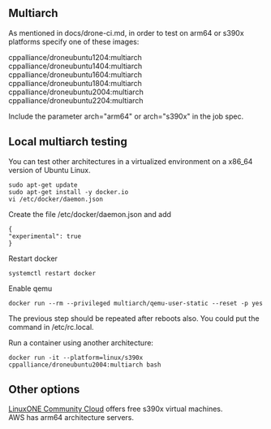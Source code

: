 
## Multiarch

As mentioned in docs/drone-ci.md, in order to test on arm64 or s390x platforms specify one of these images:

cppalliance/droneubuntu1204:multiarch  
cppalliance/droneubuntu1404:multiarch  
cppalliance/droneubuntu1604:multiarch  
cppalliance/droneubuntu1804:multiarch  
cppalliance/droneubuntu2004:multiarch  
cppalliance/droneubuntu2204:multiarch  

Include the parameter arch="arm64" or arch="s390x" in the job spec.

## Local multiarch testing

You can test other architectures in a virtualized environment on a x86_64 version of Ubuntu Linux.

```
sudo apt-get update
sudo apt-get install -y docker.io 
vi /etc/docker/daemon.json
```

Create the file /etc/docker/daemon.json and add  

```
{
"experimental": true
}
```
Restart docker
```
systemctl restart docker
```

Enable qemu
```
docker run --rm --privileged multiarch/qemu-user-static --reset -p yes
```

The previous step should be repeated after reboots also. You could put the command in /etc/rc.local.    

Run a container using another architecture:
```
docker run -it --platform=linux/s390x cppalliance/droneubuntu2004:multiarch bash
```

## Other options

[LinuxONE Community Cloud](https://linuxone.cloud.marist.edu/#/login) offers free s390x virtual machines.   
AWS has arm64 architecture servers.  



